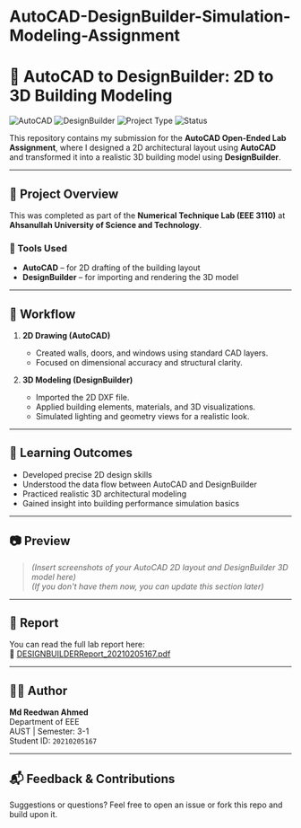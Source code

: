 # AutoCAD-DesignBuilder-Simulation-Modeling-Assignment
# 🧱 AutoCAD to DesignBuilder: 2D to 3D Building Modeling

![AutoCAD](https://img.shields.io/badge/tool-AutoCAD-red?logo=autodesk)
![DesignBuilder](https://img.shields.io/badge/tool-DesignBuilder-blue)
![Project Type](https://img.shields.io/badge/type-Academic%20Lab%20Assignment-green)
![Status](https://img.shields.io/badge/status-Completed-success)

This repository contains my submission for the **AutoCAD Open-Ended Lab Assignment**, where I designed a 2D architectural layout using **AutoCAD** and transformed it into a realistic 3D building model using **DesignBuilder**.

---

## 📌 Project Overview

This was completed as part of the **Numerical Technique Lab (EEE 3110)** at **Ahsanullah University of Science and Technology**.

### 🔨 Tools Used
- **AutoCAD** – for 2D drafting of the building layout
- **DesignBuilder** – for importing and rendering the 3D model

---

## 📐 Workflow

1. **2D Drawing (AutoCAD)**  
   - Created walls, doors, and windows using standard CAD layers.
   - Focused on dimensional accuracy and structural clarity.

2. **3D Modeling (DesignBuilder)**  
   - Imported the 2D DXF file.
   - Applied building elements, materials, and 3D visualizations.
   - Simulated lighting and geometry views for a realistic look.

---

## 🧠 Learning Outcomes

- Developed precise 2D design skills
- Understood the data flow between AutoCAD and DesignBuilder
- Practiced realistic 3D architectural modeling
- Gained insight into building performance simulation basics

---

## 📷 Preview

> *(Insert screenshots of your AutoCAD 2D layout and DesignBuilder 3D model here)*  
> *(If you don't have them now, you can update this section later)*

---

## 📄 Report

You can read the full lab report here:  
📘 [DESIGNBUILDERReport_20210205167.pdf](./DESIGNBUILDERReport_20210205167.pdf)

---

## 🧑‍🎓 Author

**Md Reedwan Ahmed**  
Department of EEE  
AUST | Semester: 3-1  
Student ID: `20210205167`

---

## 📬 Feedback & Contributions

Suggestions or questions? Feel free to open an issue or fork this repo and build upon it.

